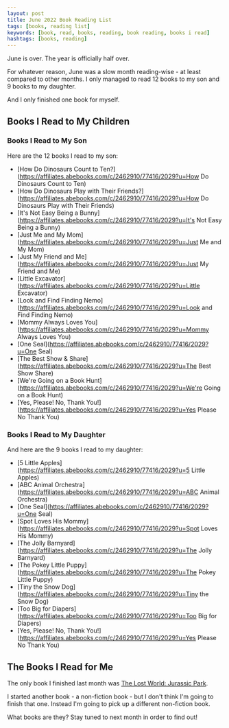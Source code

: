 ```yaml
---
layout: post
title: June 2022 Book Reading List
tags: [books, reading list]
keywords: [book, read, books, reading, book reading, books i read]
hashtags: [books, reading]
---
```


June is over. The year is officially half over.

For whatever reason, June was a slow month reading-wise - at least compared to other months. I only managed to read 12 books to my son and 9 books to my daughter.

And I only finished one book for myself.

## Books I Read to My Children

### Books I Read to My Son

Here are the 12 books I read to my son:

* [How Do Dinosaurs Count to Ten?](https://affiliates.abebooks.com/c/2462910/77416/2029?u=How Do Dinosaurs Count to Ten)
* [How Do Dinosaurs Play with Their Friends?](https://affiliates.abebooks.com/c/2462910/77416/2029?u=How Do Dinosaurs Play with Their Friends)
* [It's Not Easy Being a Bunny](https://affiliates.abebooks.com/c/2462910/77416/2029?u=It's Not Easy Being a Bunny)
* [Just Me and My Mom](https://affiliates.abebooks.com/c/2462910/77416/2029?u=Just Me and My Mom)
* [Just My Friend and Me](https://affiliates.abebooks.com/c/2462910/77416/2029?u=Just My Friend and Me)
* [Little Excavator](https://affiliates.abebooks.com/c/2462910/77416/2029?u=Little Excavator)
* [Look and Find Finding Nemo](https://affiliates.abebooks.com/c/2462910/77416/2029?u=Look and Find Finding Nemo)
* [Mommy Always Loves You](https://affiliates.abebooks.com/c/2462910/77416/2029?u=Mommy Always Loves You)
* [One Seal](https://affiliates.abebooks.com/c/2462910/77416/2029?u=One Seal)
* [The Best Show & Share](https://affiliates.abebooks.com/c/2462910/77416/2029?u=The Best Show Share)
* [We're Going on a Book Hunt](https://affiliates.abebooks.com/c/2462910/77416/2029?u=We're Going on a Book Hunt)
* [Yes, Please! No, Thank You!](https://affiliates.abebooks.com/c/2462910/77416/2029?u=Yes Please No Thank You)

### Books I Read to My Daughter

And here are the 9 books I read to my daughter:

* [5 Little Apples](https://affiliates.abebooks.com/c/2462910/77416/2029?u=5 Little Apples)
* [ABC Animal Orchestra](https://affiliates.abebooks.com/c/2462910/77416/2029?u=ABC Animal Orchestra)
* [One Seal](https://affiliates.abebooks.com/c/2462910/77416/2029?u=One Seal)
* [Spot Loves His Mommy](https://affiliates.abebooks.com/c/2462910/77416/2029?u=Spot Loves His Mommy)
* [The Jolly Barnyard](https://affiliates.abebooks.com/c/2462910/77416/2029?u=The Jolly Barnyard)
* [The Pokey Little Puppy](https://affiliates.abebooks.com/c/2462910/77416/2029?u=The Pokey Little Puppy)
* [Tiny the Snow Dog](https://affiliates.abebooks.com/c/2462910/77416/2029?u=Tiny the Snow Dog)
* [Too Big for Diapers](https://affiliates.abebooks.com/c/2462910/77416/2029?u=Too Big for Diapers)
* [Yes, Please! No, Thank You!](https://affiliates.abebooks.com/c/2462910/77416/2029?u=Yes Please No Thank You)

## The Books I Read for Me

The only book I finished last month was [The Lost World: Jurassic Park](https://www.amazon.com/Lost-World-Novel-Jurassic-Park-ebook/dp/B000FC1J76/?tag=hendrixjoseph-20).

I started another book - a non-fiction book - but I don't think I'm going to finish that one. Instead I'm going to pick up a different non-fiction book.

What books are they? Stay tuned to next month in order to find out!